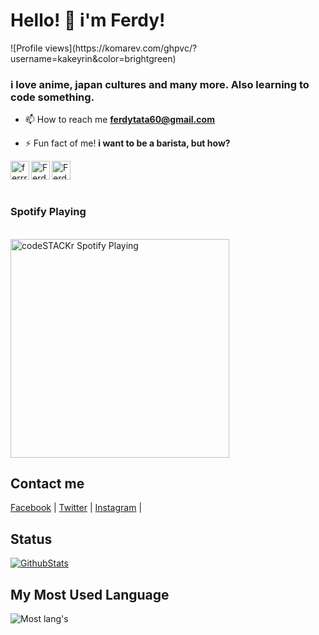 <h1 align="left">Hello! 👋 i'm Ferdy!</h1>
![Profile views](https://komarev.com/ghpvc/?username=kakeyrin&color=brightgreen)
<h3 align="left">i love anime, japan cultures and many more. Also learning to code something.</h3>

- 📫 How to reach me **ferdytata60@gmail.com**


- ⚡ Fun fact of me! **i want to be a barista, but how?**

<p align="left">
<a href="https://instagram.com/ferrrmi" target="blank"><img align="left" src="https://cdn.jsdelivr.net/npm/simple-icons@3.0.1/icons/instagram.svg" alt="ferrrmi" height="30" width="30" /></a>
<a href="https://www.linkedin.com/in/ferdymuhammadiqbal/" target="blank"><img align="left" src="https://cdn.jsdelivr.net/npm/simple-icons@3.0.1/icons/linkedin.svg" alt="Ferdy Muhammad Iqbal" height="30" width="30" /></a>
<a href="https://open.spotify.com/user/21gbr65a25pw756hoq4a7ruvi" target="blank"><img align="left" src="https://cdn.jsdelivr.net/npm/simple-icons@3.0.1/icons/spotify.svg" alt="Ferdy Muhammad Iqbal" height="30" width="30" /></a>
</p>
<br>
<p align="left">
<br>
<h3 align="left">Spotify Playing</h3>
<br>
<img src="https://now-playing-codestackr.vercel.app/api/spotify-playing" alt="codeSTACKr Spotify Playing" align="center "width="350" />
</p>

## Contact me

[Facebook](https://facebook.com/ferrrmi) | [Twitter](https://twitter.com/ferrrmi) | [Instagram](https://instagram.com/ferrrmi) |  

## Status

[![GithubStats](https://github-readme-stats.vercel.app/api?username=kakeyrin&show_icons=true)](https://github.com/kakeyrin)

## My Most Used Language

![Most lang's](https://github-readme-stats.vercel.app/api/top-langs/?username=kakeyrin&langs_count=6&layout=compact)
